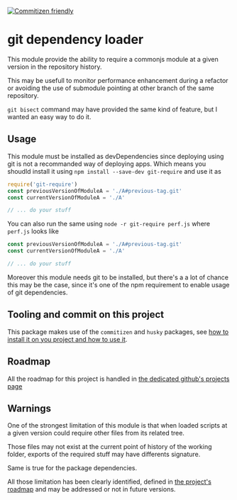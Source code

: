 
[![Commitizen friendly](https://img.shields.io/badge/commitizen-friendly-brightgreen.svg)](http://commitizen.github.io/cz-cli/)

# git dependency loader
This module provide the ability to require a commonjs module at a given version in the repository history.

This may be usefull to monitor performance enhancement during a refactor or avoiding the use of submodule pointing at other branch of the same repository.

`git bisect` command may have provided the same kind of feature, but I wanted an easy way to do it.

## Usage
This module must be installed as devDependencies since deploying using git is not a recommanded way of deploying apps. Which means you shoudld install it using `npm install --save-dev git-require` and use it as

```javascript
require('git-require')
const previousVersionOfModuleA = './A#previous-tag.git'
const currentVersionOfModuleA = './A'

// ... do your stuff

```

You can also run the same using `node -r git-require perf.js` where `perf.js` looks like

```javascript
const previousVersionOfModuleA = './A#previous-tag.git'
const currentVersionOfModuleA = './A'

// ... do your stuff

```


Moreover this module needs git to be installed, but there's a a lot of chance this may be the case, since it's one of the npm requirement to enable usage of git dependencies.

## Tooling and commit on this project
This package makes use of the `commitizen` and `husky` packages, see [how to install it on you project and how to use it](https://github.com/commitizen/cz-cli).

## Roadmap
All the roadmap for this project is handled in [the dedicated github's projects page](https://github.com/tetedacier/node-git-require/projects)

## Warnings
One of the strongest limitation of this module is that when loaded scripts at a given version could require other files from its related tree.

Those files may not exist at the current point of history of the working folder, exports of the required stuff may have differents signature.

Same is true for the package dependencies.

All those limitation has been clearly identified, defined in [the project's roadmap](https://github.com/tetedacier/node-git-require/projects) and may be addressed or not in future versions.
